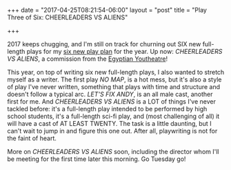 +++
date = "2017-04-25T08:21:54-06:00"
layout = "post"
title = "Play Three of Six: CHEERLEADERS VS ALIENS"

+++

2017 keeps chugging, and I'm still on track for churning out SIX new full-length plays for my [six new play plan](https://rachelbublitz.com/2017/01/03/six-play-plan-for-2017/) for the year. Up now: *CHEERLEADERS VS ALIENS*, a commission from the [Egyptian Youtheatre](http://www.egyptiantheatrecompany.org/youtheatre)!

This year, on top of writing six new full-length plays, I also wanted to stretch myself as a writer. The first play *NO MAP*, is a hot mess, but it's also a style of play I've never written, something that plays with time and structure and doesn't follow a typical arc. *LET'S FIX ANDY*, is an all male cast, another first for me. And *CHEERLEADERS VS ALIENS* is a LOT of things I've never tackled before: it's a full-length play intended to be performed by high school students, it's a full-length sci-fi play, and (most challenging of all) it will have a cast of AT LEAST TWENTY. The task is a little daunting, but I can't wait to jump in and figure this one out. After all, playwriting is not for the faint of heart.

More on *CHEERLEADERS VS ALIENS* soon, including the director whom I'll be meeting for the first time later this morning. Go Tuesday go!